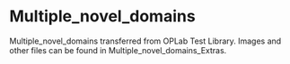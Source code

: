# Multiple_novel_domains
Multiple_novel_domains transferred from OPLab Test Library.
Images and other files can be found in Multiple_novel_domains_Extras.
